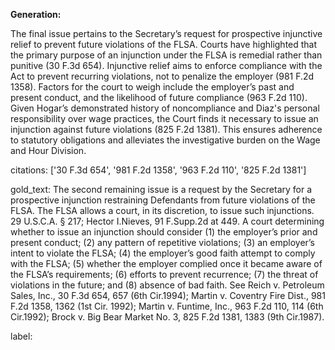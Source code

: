 **Generation:**

The final issue pertains to the Secretary’s request for prospective injunctive relief to prevent future violations of the FLSA. Courts have highlighted that the primary purpose of an injunction under the FLSA is remedial rather than punitive (30 F.3d 654). Injunctive relief aims to enforce compliance with the Act to prevent recurring violations, not to penalize the employer (981 F.2d 1358). Factors for the court to weigh include the employer’s past and present conduct, and the likelihood of future compliance (963 F.2d 110). Given Hogar’s demonstrated history of noncompliance and Diaz's personal responsibility over wage practices, the Court finds it necessary to issue an injunction against future violations (825 F.2d 1381). This ensures adherence to statutory obligations and alleviates the investigative burden on the Wage and Hour Division.

citations: ['30 F.3d 654', '981 F.2d 1358', '963 F.2d 110', '825 F.2d 1381']

gold_text: The second remaining issue is a request by the Secretary for a prospective injunction restraining Defendants from future violations of the FLSA. The FLSA allows a court, in its discretion, to issue such injunctions. 29 U.S.C.A. § 217; Hector I.Nieves, 91 F.Supp.2d at 449. A court determining whether to issue an injunction should consider (1) the employer’s prior and present conduct; (2) any pattern of repetitive violations; (3) an employer’s intent to violate the FLSA; (4) the employer’s good faith attempt to comply with the FLSA; (5) whether the employer complied once it became aware of the FLSA’s requirements; (6) efforts to prevent recurrence; (7) the threat of violations in the future; and (8) absence of bad faith. See Reich v. Petroleum Sales, Inc., 30 F.3d 654, 657 (6th Cir.1994); Martin v. Coventry Fire Dist., 981 F.2d 1358, 1362 (1st Cir. 1992); Martin v. Funtime, Inc., 963 F.2d 110, 114 (6th Cir.1992); Brock v. Big Bear Market No. 3, 825 F.2d 1381, 1383 (9th Cir.1987).

label: 